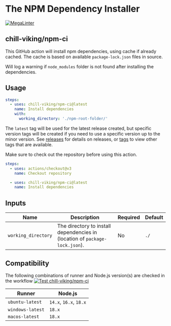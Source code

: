 # The NPM Dependency Installer

[![MegaLinter](https://github.com/chill-viking/npm-ci/workflows/MegaLinter/badge.svg?branch=main)](https://github.com/chill-viking/npm-ci/actions?query=workflow%3AMegaLinter+branch%3Amain)

## chill-viking/npm-ci

This GitHub action will install npm dependencies, using cache if already cached. The cache is based on available `package-lock.json` files in source.

Will log a warning if `node_modules` folder is not found after installing the dependencies.

## Usage

```yml
steps:
  - uses: chill-viking/npm-ci@latest
    name: Install dependencies
    with:
      working_directory: './npm-root-folder/'
```

The `latest` tag will be used for the latest release created, but specific version tags will be created if you need to use a specific version up to the minor version. See [releases](https://github.com/chill-viking/npm-ci/releases) for details on releases, or [tags](https://github.com/chill-viking/npm-ci/tags) to view other tags that are available.

Make sure to check out the repository before using this action.

```yml
steps:
  - uses: actions/checkout@v3
    name: Checkout repository

  - uses: chill-viking/npm-ci@latest
    name: Install dependencies
```

## Inputs

| Name                | Description                                                                 | Required | Default |
|---------------------|-----------------------------------------------------------------------------|----------|---------|
| `working_directory` | The directory to install dependencies in (location of `package-lock.json`). | No       | `./`    |

## Compatibility

The following combinations of runner and Node.js version(s) are checked in the workflow [![Test chill-viking/npm-ci](https://github.com/chill-viking/npm-ci/actions/workflows/test-action.yml/badge.svg)](https://github.com/chill-viking/npm-ci/actions/workflows/test-action.yml)

| Runner           | Node.js                |
|------------------|------------------------|
| `ubuntu-latest`  | `14.x`, `16.x`, `18.x` |
| `windows-latest` | `18.x`                 |
| `macos-latest`   | `18.x`                 |
